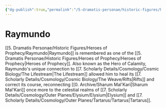 ```yaml
---
{"dg-publish":true,"permalink":"/5-dramatis-personae/historic-figures/heroes-of-prophecy/raymundo/","noteIcon":""}
---
```


# Raymundo

[[5. Dramatis Personae/Historic Figures/Heroes of Prophecy/Raymundo\|Raymundo]] is remembered as one of the [[5. Dramatis Personae/Historic Figures/Heroes of Prophecy/Heroes of Prophecy\|Heroes of Prophecy]]. Also known as the Hero of Calamity, Raymundo's unique connection to [[7. Scholarly Details/Cosmology/Cosmic Biology/The Lifestream\|The Lifestream]] allowed him to heal its [[7. Scholarly Details/Cosmology/Cosmic Biology/The Weave/Rifts\|Rifts]] and correct its course, reconnecting [[0. Archive/Sharum Mal'Kari\|Sharum Mal'Kari]] once more to the celestial realms of [[7. Scholarly Details/Cosmology/Outer Planes/Elysium/Elysium\|Elysium]] and [[7. Scholarly Details/Cosmology/Outer Planes/Tartarus/Tartarus\|Tartarus]]. 